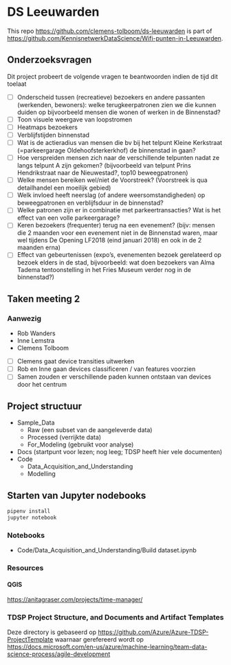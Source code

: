# DS Leeuwarden

This repo https://github.com/clemens-tolboom/ds-leeuwarden is part of https://github.com/KennisnetwerkDataScience/Wifi-punten-in-Leeuwarden.

## Onderzoeksvragen

Dit project probeert de volgende vragen te beantwoorden indien de tijd dit toelaat

- [ ] Onderscheid tussen (recreatieve) bezoekers en andere passanten (werkenden, bewoners): welke terugkeerpatronen zien we die kunnen duiden op bijvoorbeeld mensen die wonen of werken in de Binnenstad? 
- [ ] Toon visuele weergave van loopstromen
- [ ] Heatmaps bezoekers
- [ ] Verblijfstijden binnenstad
- [ ] Wat is de actieradius van mensen die bv bij het telpunt Kleine Kerkstraat (=parkeergarage Oldehoofsterkerkhof) de binnenstad in gaan? 
- [ ] Hoe verspreiden mensen zich naar de verschillende telpunten nadat ze langs telpunt A zijn gekomen? (bijvoorbeeld van telpunt Prins Hendrikstraat naar de Nieuwestad?, top10 beweegpatronen)
- [ ] Welke mensen bereiken wel/niet de Voorstreek? (Voorstreek is qua detailhandel een moeilijk gebied)
- [ ] Welk invloed heeft neerslag (of andere weersomstandigheden) op beweegpatronen en verblijfsduur in de binnenstad?
- [ ] Welke patronen zijn er in combinatie met parkeertransacties? Wat is het effect van een volle parkeergarage? 
- [ ] Keren bezoekers (frequenter) terug na een evenement? (bijv: mensen die 2 maanden voor een evenement niet in de Binnenstad waren, maar wel tijdens De Opening LF2018 (eind januari 2018) en ook in de 2 maanden erna)
- [ ] Effect van gebeurtenissen (expo’s, evenementen bezoek gerelateerd op bezoek elders in de stad, bijvoorbeeld: wat doen bezoekers van Alma Tadema tentoonstelling in het Fries Museum verder nog in de binnenstad?)

## Taken meeting 2

### Aanwezig

- Rob Wanders
- Inne Lemstra
- Clemens Tolboom

- [ ] Clemens gaat device transities uitwerken
- [ ] Rob en Inne gaan devices classificeren / van features voorzien
- [ ] Samen zouden er verschillende paden kunnen ontstaan van devices door het centrum

## Project structuur

- Sample_Data
  - Raw (een subset van de aangeleverde data)
  - Processed (verrijkte data)
  - For_Modeling (gebruikt voor analyse)
- Docs (startpunt voor lezen; nog leeg; TDSP heeft hier vele documenten)
- Code
  - Data_Acquisition_and_Understanding
  - Modelling

## Starten van Jupyter nodebooks

```bash
pipenv install
jupyter notebook
```

### Notebooks

- Code/Data_Acquisition_and_Understanding/Build dataset.ipynb

### Resources

#### QGIS

https://anitagraser.com/projects/time-manager/

### TDSP Project Structure, and Documents and Artifact Templates

Deze directory is gebaseerd op https://github.com/Azure/Azure-TDSP-ProjectTemplate waarnaar gerefereerd wordt op https://docs.microsoft.com/en-us/azure/machine-learning/team-data-science-process/agile-development
